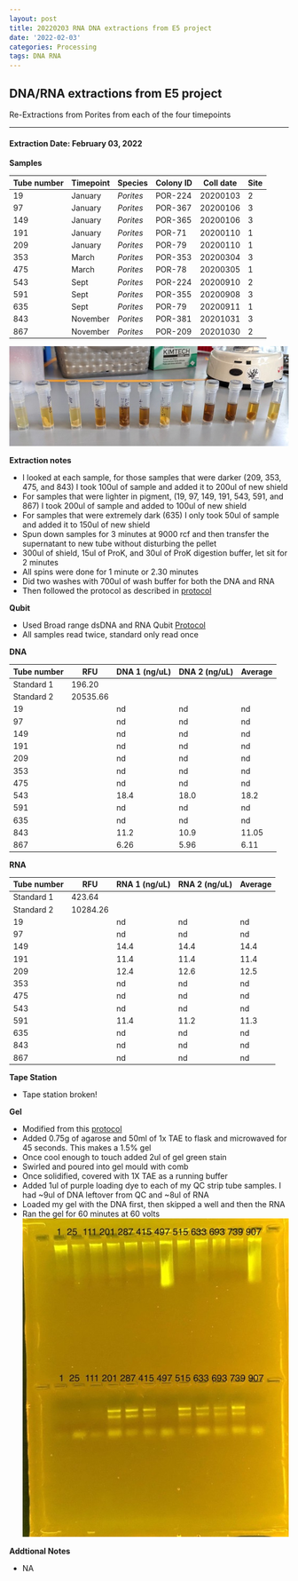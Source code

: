 ```yaml
---
layout: post
title: 20220203 RNA DNA extractions from E5 project
date: '2022-02-03'
categories: Processing
tags: DNA RNA
---
```


## DNA/RNA extractions from E5 project

Re-Extractions from Porites from each of the four timepoints

---

#### Extraction Date: February 03, 2022 

**Samples**

| Tube number 	| Timepoint	   	| Species	    | Colony ID 	| Coll date		| Site       	|
|-------------	|------------	|-------------	|-------------	|-------------	|-------------	|
| 19		 	| January	 	| *Porites*		| POR-224      	| 20200103   	| 2				|
| 97			| January	 	| *Porites*		| POR-367	    | 20200106		| 3				|
| 149		 	| January	  	| *Porites*		| POR-365    	| 20200106  	| 3				|
| 191		 	| January	 	| *Porites*		| POR-71    	| 20200110   	| 1				|
| 209			| January 		| *Porites*		| POR-79	    | 20200110		| 1				|
| 353		 	| March	  		| *Porites*		| POR-353    	| 20200304  	| 3				|
| 475		 	| March		 	| *Porites*		| POR-78     	| 20200305   	| 1				|
| 543			| Sept	 		| *Porites*		| POR-224	    | 20200910		| 2				|
| 591		 	| Sept			| *Porites*		| POR-355	   	| 20200908  	| 3				|
| 635		 	| Sept	 		| *Porites*		| POR-79	   	| 20200911   	| 1				|
| 843			| November	 	| *Porites*		| POR-381	    | 20201031		| 3				|
| 867		 	| November	  	| *Porites*		| POR-209   	| 20201030  	| 2				|


![20220201_samples.jpg](https://github.com/Kterpis/Putnam_Lab_Notebook/blob/master/images/samples/20220201_samples.jpg?raw=true)


**Extraction notes**
 - I looked at each sample, for those samples that were darker (209, 353, 475, and 843) I took 100ul of sample and added it to 200ul of new shield
 - For samples that were lighter in pigment, (19, 97, 149, 191, 543, 591, and 867) I took 200ul of sample and added to 100ul of new shield
 - For samples that were extremely dark (635) I only took 50ul of sample and added it to 150ul of new shield
 - Spun down samples for 3 minutes at 9000 rcf and then transfer the supernatant to new tube without disturbing the pellet
 - 300ul of shield, 15ul of ProK, and 30ul of ProK digestion buffer, let sit for 2 minutes
 - All spins were done for 1 minute or 2.30 minutes
 - Did two washes with 700ul of wash buffer for both the DNA and RNA
 - Then followed the protocol as described in [protocol](https://github.com/emmastrand/EmmaStrand_Notebook/blob/master/_posts/2019-05-31-Zymo-Duet-RNA-DNA-Extraction-Protocol.md)


**Qubit**
 - Used Broad range dsDNA and RNA Qubit [Protocol](https://meschedl.github.io/MESPutnam_Open_Lab_Notebook/Qubit-Protocol/)
 - All samples read twice, standard only read once
 
**DNA**

| Tube number 	| RFU		   	| DNA 1 (ng/uL) | DNA 2 (ng/uL) | Average     	|
|-------------	|------------	|-------------	|-------------	|-------------	|
| Standard 1  	| 196.20	 	| 		      	| 		      	|	         	|
| Standard 2 	| 20535.66	 	| 		    	| 		    	| 	        	|
| 19		 	|		     	| nd	     	| nd	     	| nd        	|
| 97		 	| 			   	| nd  	 	    | nd        	| nd			|
| 149		  	|		     	| nd 	      	| nd        	| nd   	    	|
| 191		 	| 			   	| nd     	 	| nd     	  	| nd	      	|
| 209		  	|		     	| nd     	 	| nd         	| nd        	|
| 353		 	| 			   	| nd     	 	| nd	      	| nd	       	|
| 475		  	|		     	| nd     	  	| nd        	| nd	       	|
| 543		 	| 			   	| 18.4       	| 18.0         	| 18.2      	|
| 591		  	|		     	| nd	  	    | nd         	| nd        	|
| 635		 	| 			   	| nd        	| nd        	| nd        	|
| 843		  	|		     	| 11.2      	| 10.9      	| 11.05       	|
| 867		 	| 			   	| 6.26       	| 5.96         	| 6.11       	|


**RNA**


| Tube number 	| RFU		   	| RNA 1 (ng/uL) | RNA 2 (ng/uL) | Average     	|
|-------------	|------------	|-------------	|-------------	|-------------	|
| Standard 1  	| 423.64	 	| 		      	| 		      	|	         	|
| Standard 2 	| 10284.26	 	| 		    	| 		    	| 	        	|
| 19		 	|		     	| nd	     	| nd	     	| nd        	|
| 97		 	| 			   	| nd	  	    | nd        	| nd			|
| 149		  	|		     	| 14.4 	      	| 14.4        	| 14.4	       	|
| 191		 	| 			   	| 11.4        	| 11.4        	| 11.4     		|
| 209		  	|		     	| 12.4	      	| 12.6         	| 12.5        	|
| 353		 	| 			   	| nd	      	| nd	      	| nd	       	|
| 475		  	|		     	| nd	       	| nd        	| nd	       	|
| 543		 	| 			   	| nd	      	| nd         	| nd	      	|
| 591		  	|		     	| 11.4  	    | 11.2         	| 11.3        	|
| 635		 	| 			   	| nd        	| nd        	| nd        	|
| 843		  	|		     	| nd	      	| nd	      	| nd	       	|
| 867		 	| 			   	| nd	       	| nd         	| nd	       	|


**Tape Station**
 - Tape station broken!
 

**Gel**
 - Modified from this [protocol](https://meschedl.github.io/MESPutnam_Open_Lab_Notebook/Gel-Protocol/)
 - Added 0.75g of agarose and 50ml of 1x TAE to flask and microwaved for 45 seconds. This makes a 1.5% gel
 - Once cool enough to touch added 2ul of gel green stain
 - Swirled and poured into gel mould with comb
 - Once solidified, covered with 1X TAE as a running buffer
 - Added 1ul of purple loading dye to each of my QC strip tube samples. I had ~9ul of DNA leftover from QC and ~8ul of RNA
 - Loaded my gel with the DNA first, then skipped a well and then the RNA
 - Ran the gel for 60 minutes at 60 volts
 ![20220201_gel.jpg](https://github.com/Kterpis/Putnam_Lab_Notebook/blob/master/images/gels/20220201_gel.jpg?raw=true)
 
 **Addtional Notes**
  - NA

